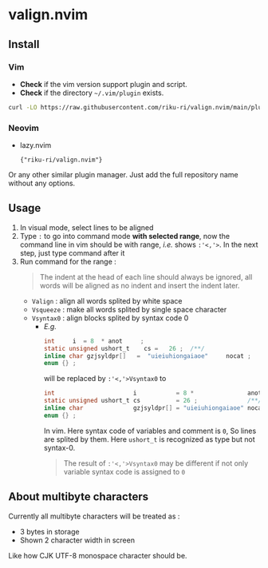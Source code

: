 # valign.nvim

## Install

### Vim

- **Check** if the vim version support plugin and script.
- **Check** if the directory `~/.vim/plugin` exists.

```sh
curl -LO https://raw.githubusercontent.com/riku-ri/valign.nvim/main/plugin/valign.vim --output-dir ~/.vim/plugin
```

### Neovim

- lazy.nvim
	```vim
	{"riku-ri/valign.nvim"}
	```

Or any other similar plugin manager.
Just add the full repository name without any options.

## Usage

1. In visual mode, select lines to be aligned
1. Type `:` to go into command mode **with selected range**,
	now the command line in vim should be with range, *i.e.* shows `:'<,'>`. In the next step, just type command after it
1. Run command for the range :
	> The indent at the head of each line should always be ignored,
	> all words will be aligned as no indent and insert the indent later.
	- `Valign` : align all words splited by white space
	- `Vsqueeze` : make all words splited by single space character
	- `Vsyntax0` : align blocks splited by syntax code 0
		- *E.g.*
			```c
			int     i  = 8  * anot     ;
			static unsigned ushort_t    cs =   26 ;  /**/
			inline char gzjsyldpr[]   =  "uieiuhiongaiaoe"     nocat ;
			enum {} ;
			```
			will be replaced by `:'<,'>Vsyntax0` to
			```c
			int                      i           = 8 *               anot  ;
			static unsigned ushort_t cs          = 26 ;              /**/
			inline char              gzjsyldpr[] = "uieiuhiongaiaoe" nocat ;
			enum {} ;
			```
			In vim. Here syntax code of variables and comment is `0`,
			So lines are splited by them.
			Here `ushort_t` is recognized as type but not syntax-0.
			> The result of `:'<,'>Vsyntax0` may be different
			> if not only variable syntax code is assigned to `0`

## About multibyte characters

Currently all multibyte characters will be treated as :
- 3 bytes in storage
- Shown 2 character width in screen

Like how CJK UTF-8 monospace character should be.
